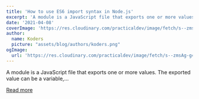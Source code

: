```yaml
---
title: 'How to use ES6 import syntax in Node.js'
excerpt: 'A module is a JavaScript file that exports one or more values. The exported value can be a variable,...'
date: '2021-04-08'
coverImage: 'https://res.cloudinary.com/practicaldev/image/fetch/s--zmsAg-g4--/c_imagga_scale,f_auto,fl_progressive,h_420,q_auto,w_1000/https://dev-to-uploads.s3.amazonaws.com/uploads/articles/yi40ohph9m3hjjz1n7vk.png'
author:
  name: Koders
  picture: "assets/blog/authors/koders.png"
ogImage:
  url: 'https://res.cloudinary.com/practicaldev/image/fetch/s--zmsAg-g4--/c_imagga_scale,f_auto,fl_progressive,h_420,q_auto,w_1000/https://dev-to-uploads.s3.amazonaws.com/uploads/articles/yi40ohph9m3hjjz1n7vk.png'
---
```


A module is a JavaScript file that exports one or more values. The exported value can be a variable,...

[Read more](https://dev.to/amanhimself/how-to-use-es6-import-syntax-in-node-js-3df2)
